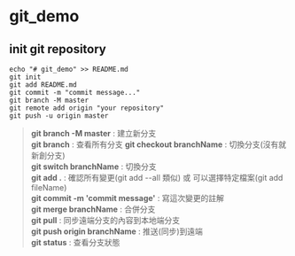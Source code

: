 # git_demo

## init git repository

```
echo "# git_demo" >> README.md
git init
git add README.md
git commit -m "commit message..."
git branch -M master
git remote add origin "your repository"
git push -u origin master
```

> **git branch -M master** : 建立新分支   
> **git branch** : 查看所有分支
> **git checkout branchName** : 切換分支(沒有就新創分支)  
> **git switch branchName** : 切換分支  
> **git add .** : 確認所有變更(git add --all 類似) 或 可以選擇特定檔案(git add fileName)  
> **git commit -m 'commit message'** : 寫這次變更的註解  
> **git merge branchName** : 合併分支  
> **git pull** : 同步遠端分支的內容到本地端分支  
> **git push origin branchName** : 推送(同步)到遠端  
> **git status** : 查看分支狀態

